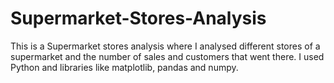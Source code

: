 # Supermarket-Stores-Analysis
This is a Supermarket stores analysis where I analysed different stores of a supermarket and the number of sales and customers that went there. I used Python and libraries like matplotlib, pandas and numpy.
